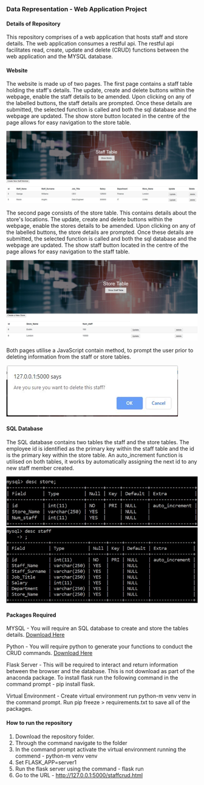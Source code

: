 ### Data Representation - Web Application Project 

#### Details of Repository 

This repository comprises of a web application that hosts staff and store details. The web application consumes a restful api. The restful api facilitates read, create, update and delete (CRUD) functions between the web application and the MYSQL database.


#### Website 

The website is made up of two pages. The first page contains a staff table holding the staff's details. The update, create and delete buttons within the webpage, enable the staff details to be amended. Upon clicking on any of the labelled buttons, the staff details are prompted. Once these details are submitted, the selected function is called and both the sql database and the webpage are updated. The show store button located in the centre of the page allows for easy navigation to the store table.

![StaffTable](https://github.com/roisinanglim/restfulapi/blob/master/Images/stafftablepg1.JPG)

The second page consists of the store table. This contains details about the store's locations. The update, create and delete buttons within the webpage, enable the stores details to be amended. Upon clicking on any of the labelled buttons, the store details are prompted. Once these details are submitted, the selected function is called and both the sql database and the webpage are updated. The show staff button located in the centre of the page allows for easy navigation to the staff table.

![StoreTable](https://github.com/roisinanglim/restfulapi/blob/master/Images/storetablepg2.JPG)


Both pages utilise a JavaScript contain method, to prompt the user prior to deleting information from the staff or store tables. 

![error_checking](https://github.com/roisinanglim/restfulapi/blob/master/Images/error_checking.JPG)

#### SQL Database 
The SQL database contains two tables the staff and the store tables. The employee id is identified as the primary key within the staff table and the id is the primary key within the store table. An auto_increment function is utilised on both tables, it works by automatically assigning the next id to any new staff member created.

![storesql](https://github.com/roisinanglim/restfulapi/blob/master/Images/sqlstore.JPG)
![staffsql](https://github.com/roisinanglim/restfulapi/blob/master/Images/sqlstaff.JPG)



#### Packages Required
MYSQL - You will require an SQL database to create and store the tables details. [Download Here ](https://www.mysql.com/downloads/)

Python - You will require python to generate your functions to conduct the CRUD commands. [Download Here](https://www.anaconda.com/distribution/)

Flask Server - This will be required to interact and return information between the browser and the database. This is not download as part of the anaconda package. To install flask run the following command in the command prompt  - pip install flask.


Virtual Environment - Create virtual environment run python-m venv venv in the command prompt. Run pip freeze > requirements.txt to save all of the packages.


#### How to run the repository 
 1. Download the repository folder.
 2. Through the command navigate to the folder 
 3. In the command prompt activate the virtual environment running the commend - python-m venv venv
 4. Set FLASK_APP=server1
 5. Run the flask server using the command - flask run
 6. Go to the URL - http://127.0.0.1:5000/staffcrud.html
